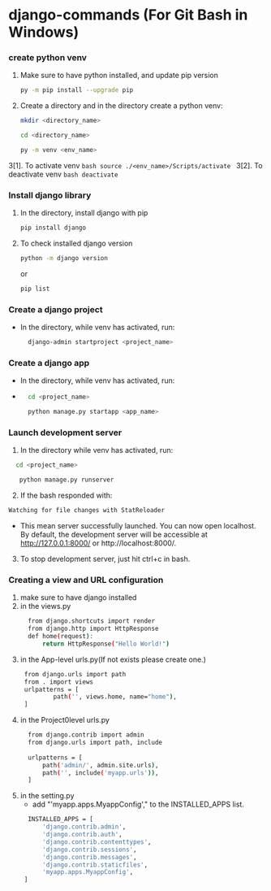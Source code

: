 # django-commands (For Git Bash in Windows)
### create python venv
 1. Make sure to have python installed, and update pip version
      ```bash
      py -m pip install --upgrade pip
      ```
 2. Create a directory and in the directory create a python venv:
      ```bash
      mkdir <directory_name>
      ```
      ```bash
      cd <directory_name>
      ```
      ```bash
      py -m venv <env_name>
      ```
  3[1].  To activate venv 
      ```bash
      source ./<env_name>/Scripts/activate
      ``` 
  3[2].  To deactivate venv 
      ```bash
      deactivate
      ``` 
### Install django library
 1. In the directory, install django with pip
      ```bash
      pip install django
      ``` 
 2. To check installed django version
      ```bash
      python -m django version
      ```
      or
      ```bash
      pip list
      ``` 
### Create a django project
 - In the directory, while venv has activated, run:
   ```bash
     django-admin startproject <project_name>
   ```

### Create a django app
 - In the directory, while venv has activated, run:
 - ```bash
     cd <project_name>
   ```
   ```bash
     python manage.py startapp <app_name>
   ```

### Launch development server
 1. In the directory while venv has activated, run:
   ```bash
     cd <project_name> 
   ```
   ```bash
      python manage.py runserver 
   ```
 2. If the bash responded with:
 ```bash
 Watching for file changes with StatReloader
 ```
 - This mean server successfully launched. You can now open localhost. By default, the development server will be accessible at http://127.0.0.1:8000/ or http://localhost:8000/.
3. To stop development server, just hit ctrl+c in bash.


### Creating a view and URL configuration
1. make sure to have django installed
2. in the views.py
   ```bash
     from django.shortcuts import render
     from django.http import HttpResponse
     def home(request):
         return HttpResponse("Hello World!")
   ```
3. in the App-level urls.py(If not exists please create one.)
    ```bash
     from django.urls import path
     from . import views
     urlpatterns = [
             path('', views.home, name="home"),
     ] 
   ```
4. in the Project0level urls.py
   ```bash
     from django.contrib import admin
     from django.urls import path, include
     
     urlpatterns = [
         path('admin/', admin.site.urls),
         path('', include('myapp.urls')),
     ] 
   ```
5. in the setting.py
   - add "'myapp.apps.MyappConfig'," to the INSTALLED_APPS list.
   ```bash
     INSTALLED_APPS = [        
         'django.contrib.admin',
         'django.contrib.auth',
         'django.contrib.contenttypes',
         'django.contrib.sessions',
         'django.contrib.messages',
         'django.contrib.staticfiles',
         'myapp.apps.MyappConfig', 
    ]
   ```
